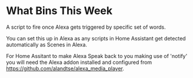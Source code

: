 
# What Bins This Week
A script to fire once Alexa gets triggered by specific set of words. 

You can set this up in Alexa as any scripts in Home Assistant get detected automatically as Scenes in Alexa. 

For Home Assitant to make Alexa Speak back to you making use of 'notify' you will need the Alexa addon installed and configured from https://github.com/alandtse/alexa_media_player.
